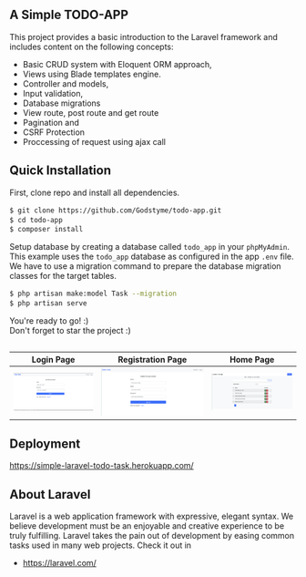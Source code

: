 ## A Simple TODO-APP
This project provides a basic introduction to the Laravel framework and includes content on the following concepts:
- Basic CRUD system with Eloquent ORM approach, 
- Views using Blade templates engine.
- Controller and models,
- Input validation,
- Database migrations
- View route, post route and get route
- Pagination and 
- CSRF Protection
- Proccessing of request using ajax call

## Quick Installation
First, clone repo and install all dependencies.
```sh
$ git clone https://github.com/Godstyme/todo-app.git
$ cd todo-app
$ composer install
```
Setup database by creating a database called `todo_app` in your `phpMyAdmin`. This example uses the `todo_app` database as configured in the app `.env` file.
We have to use a migration command to prepare the database migration classes for the target tables.

```sh
$ php artisan make:model Task --migration
$ php artisan serve
``` 

You're ready to go! :)<br>
Don't forget to star the project :)
##
Login Page             |  Registration  Page |  Home Page
:-------------------------:|:-------------------------:|:-------------------------:
![Screenshot](public/assets/imgs/login.png)  |  ![Screenshot](public/assets/imgs/register.png) | ![Screenshot](public/assets/imgs/index.png)

## Deployment
https://simple-laravel-todo-task.herokuapp.com/

## About Laravel
Laravel is a web application framework with expressive, elegant syntax. We believe development must be an enjoyable and creative experience to be truly fulfilling. Laravel takes the pain out of development by easing common tasks used in many web projects. Check it out in 
- https://laravel.com/


